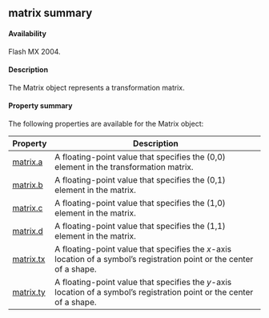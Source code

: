 ## matrix summary

#### Availability

Flash MX 2004.

#### Description

The Matrix object represents a transformation matrix.

#### Property summary

The following properties are available for the Matrix object:

| **Property**               | **Description**                                                                                                        |
|----------------------------|------------------------------------------------------------------------------------------------------------------------|
| [matrix.a](#!AdobeDocs/developers-animatesdk-docs/master/Matrix_object/matrix.md)      | A floating-point value that specifies the (0,0) element in the transformation matrix.                                  |
| [matrix.b](#!AdobeDocs/developers-animatesdk-docs/master/Matrix_object/matrix1.md)  | A floating-point value that specifies the (0,1) element in the matrix.                                                 |
| [matrix.c](#!AdobeDocs/developers-animatesdk-docs/master/Matrix_object/matrix2.md)  | A floating-point value that specifies the (1,0) element in the matrix.                                                 |
| [matrix.d](#!AdobeDocs/developers-animatesdk-docs/master/Matrix_object/matrix3.md)  | A floating-point value that specifies the (1,1) element in the matrix.                                                 |
| [matrix.tx](#!AdobeDocs/developers-animatesdk-docs/master/Matrix_object/matrix4.md) | A floating-point value that specifies the *x*-axis location of a symbol’s registration point or the center of a shape. |
| [matrix.ty](#!AdobeDocs/developers-animatesdk-docs/master/Matrix_object/matrix5.md) | A floating-point value that specifies the *y*-axis location of a symbol’s registration point or the center of a shape. |

<span id="matrix.a" class="anchor"></span>


